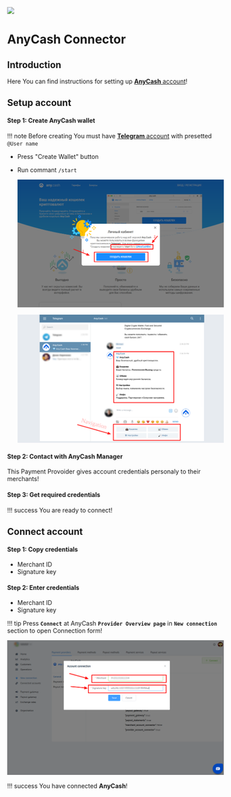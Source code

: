 <img src="https://static.openfintech.io/payment_providers/anycash/logo.svg?w=400" width="400px">

# AnyCash Connector

## Introduction

Here You can find  instructions for setting up [**AnyCash** account](https://any.cash/)! 

## Setup account

#### Step 1: Create AnyCash wallet

!!! note
    Before creating You must have [**Telegram** account](https://web.telegram.org) with presetted ```@User name```

-  Press "Create Wallet" button
-  Run commant ```/start```

    ![Step 1](images/anycash-step1.png)
    
    ![Step 1](images/anycash-step1_1.png)

#### Step 2: Contact with AnyCash Manager

This Payment Provoider gives account credentials personaly to their merchants!
    
#### Step 3: Get required credentials

!!! success
    You are ready to connect!
    
## Connect account

#### Step 1: Copy credentials

-  Merchant ID
-  Signature key

#### Step 2: Enter credentials

-  Merchant ID
-  Signature key


!!! tip
    Press **`Connect`** at AnyCash **`Provider Overview page`** in **`New connection`** section to open Connection form!



![Connect](images/anycash_connect.png)


!!! success
    You have connected **AnyCash**!